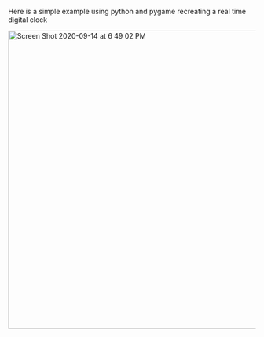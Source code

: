 Here is a simple example using python and pygame recreating a real time digital clock


<img width="606" alt="Screen Shot 2020-09-14 at 6 49 02 PM" src="https://user-images.githubusercontent.com/25652273/93146165-1849dd80-f6bc-11ea-806b-b96506c833b1.png">

